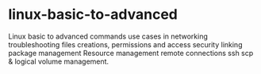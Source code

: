 # linux-basic-to-advanced
Linux basic to advanced commands use cases  in networking troubleshooting files creations, permissions and access security linking package management Resource management remote connections ssh scp & logical volume management.
